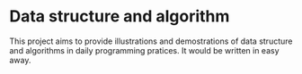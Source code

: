 # Data structure and algorithm

This project aims to provide illustrations and demostrations of data structure and algorithms
in daily programming pratices. It would be written in easy away.



